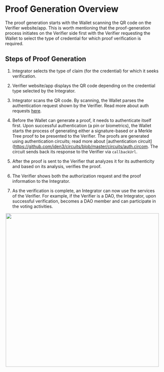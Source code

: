 # Proof Generation Overview
 
The proof generation starts with the Wallet scanning the QR code on the Verifier website/app. This is worth mentioning that the proof-generation process initiates on the Verifier side first with the Verifier requesting the Wallet to select the type of credential for which proof verification is required.
 
## Steps of Proof Generation
 
1. Integrator selects the type of claim (for the credential) for which it seeks verification.
 
2. Verifier website/app displays the QR code depending on the credential type selected by the Integrator.
 
3. Integrator scans the QR code. By scanning, the Wallet parses the authentication request shown by the Verifier. Read more about auth requests [here](../iden3comm/auth-requests.md#type-of-authorization-requests).
 
 
4. Before the Wallet can generate a proof, it needs to authenticate itself first. Upon successful authentication (a pin or biometrics), the Wallet starts the process of generating either a signature-based or a Merkle Tree proof to be presented to the Verifier. The proofs are generated using authentication circuits; read more about [authentication circuit](https://github.com/iden3/circuits/blob/master/circuits/auth.circom. The circuit sends back its response to the Verifier via `callbackUrl`. 
 
6. After the proof is sent to the Verifier that analyzes it for its authenticity and based on its analysis, verifies the proof.
 
7. The Verifier shows both the authorization request and the proof information to the Integrator.
 
8. As the verification is complete, an Integrator can now use the services of the Verifier. For example, if the Verifier is a DAO, the Integrator, upon successful verification, becomes a DAO member and can participate in the voting activities. 
 

 <div align="center">
<img src= "../../imgs/proof-generation.png" align="center" width="500"/>
</div>
<br>